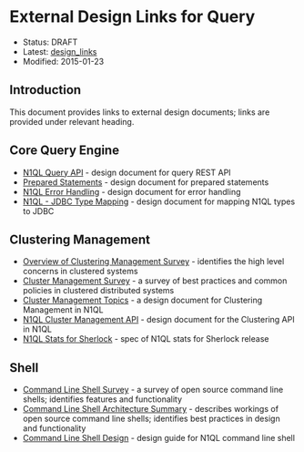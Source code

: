 # External Design Links for Query

* Status: DRAFT
* Latest: [design_links](https://github.com/couchbase/query/blob/master/docs/design_links.md)
* Modified: 2015-01-23

## Introduction

This document provides links to external design documents; links are provided under relevant heading.

## Core Query Engine

* [N1QL Query API](http://goo.gl/ezpmVx) - design document for query REST API
* [Prepared Statements](http://goo.gl/T8l7nd) - design document for prepared statements
* [N1QL Error Handling](http://goo.gl/IzZA0y) - design document for error handling
* [N1QL - JDBC Type Mapping](http://goo.gl/akKrBe) - design document for mapping N1QL types to JDBC

## Clustering Management

* [Overview of Clustering Management Survey](http://goo.gl/gid7LX) - identifies the high level concerns in clustered systems
* [Cluster Management Survey](http://goo.gl/gid7LX) - a survey of best practices and common policies in clustered distributed systems
* [Cluster Management Topics](http://goo.gl/RFa2Yb) - a design document for Clustering Management in N1QL
* [N1QL Cluster Management API](http://goo.gl/yKZ6v5) - design document for the Clustering API in N1QL
* [N1QL Stats for Sherlock](http://goo.gl/ZlVeag) - spec of N1QL stats for Sherlock release

## Shell

* [Command Line Shell Survey](http://goo.gl/ZStXN7) - a survey of open source command line shells; identifies features and functionality
* [Command Line Shell Architecture Summary](http://goo.gl/SFwRWq) - describes workings of open source command line shells; identifies best practices in design and functionality
* [Command Line Shell Design](http://goo.gl/zvlTKY) - design guide for N1QL command line shell
